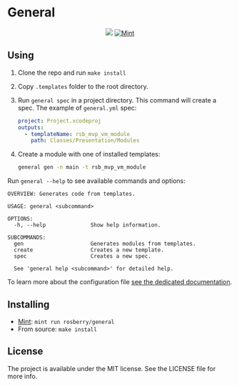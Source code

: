 # General

<p align="center">
    <img src="https://img.shields.io/badge/Swift-5.2-orange.svg" />
    <a href="https://github.com/yonaskolb/Mint">
          <img src="https://img.shields.io/badge/mint-compatible-brightgreen.svg?style=flat" alt="Mint" />
    </a>
</p>

## Using

1. Clone the repo and run `make install`

2. Copy `.templates` folder to the root directory.

3. Run `general spec` in a project directory. This command will create a spec. The example of `general.yml` spec:

   ```yml
   project: Project.xcodeproj
   outputs:
     - templateName: rsb_mvp_vm_module
       path: Classes/Presentation/Modules
   ```

4. Create a module with one of installed templates:

   ```bash
   general gen -n main -t rsb_mvp_vm_module
   ```

Run `general --help` to see available commands and options:

```
OVERVIEW: Generates code from templates.

USAGE: general <subcommand>

OPTIONS:
  -h, --help              Show help information.

SUBCOMMANDS:
  gen                     Generates modules from templates.
  create                  Creates a new template.
  spec                    Creates a new spec.

  See 'general help <subcommand>' for detailed help.
```

To learn more about the configuration file [see the dedicated documentation](/Documentation/SpecFile.md).

## Installing

- [Mint](https://github.com/yonaskolb/Mint): `mint run rosberry/general`
- From source: `make install`

## License

The project is available under the MIT license. See the LICENSE file for more info.
